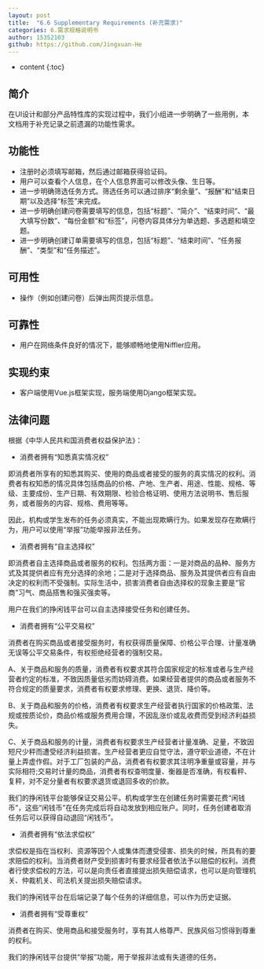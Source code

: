 ```yaml
---
layout: post
title:  "6.6 Supplementary Requirements (补充需求)"
categories: 6.需求规格说明书
author: 15352103
github: https://github.com/Jingxuan-He
---
```


* content
{:toc}

## 简介

在UI设计和部分产品特性库的实现过程中，我们小组进一步明确了一些用例，本文档用于补充记录之前遗漏的功能性需求。

## 功能性

- 注册时必须填写邮箱，然后通过邮箱获得验证码。
- 用户可以查看个人信息，在个人信息界面可以修改头像、生日等。
- 进一步明确筛选任务方式。筛选任务可以通过排序“剩余量”、“报酬”和“结束日期”以及选择“标签”来完成。
- 进一步明确创建问卷需要填写的信息，包括“标题”、“简介”、“结束时间”、“最大填写份数”、“每份金额”和“标签”，问卷内容具体分为单选题、多选题和填空题。
- 进一步明确创建订单需要填写的信息，包括“标题”、“结束时间”、“任务报酬”、“类型”和“任务描述”。

## 可用性

- 操作（例如创建问卷）后弹出网页提示信息。

## 可靠性

- 用户在网络条件良好的情况下，能够顺畅地使用Niffler应用。

## 实现约束

- 客户端使用Vue.js框架实现，服务端使用Django框架实现。

## 法律问题

根据《中华人民共和国消费者权益保护法》：

- 消费者拥有“知悉真实情况权”

即消费者所享有的知悉其购买、使用的商品或者接受的服务的真实情况的权利。消费者有权知悉的情况具体包括商品的价格、产地、生产者、用途、性能、规格、等级、主要成份、生产日期、有效期限、检验合格证明、使用方法说明书、售后服务，或者服务的内容、规格、费用等等。

因此，机构或学生发布的任务必须真实，不能出现欺瞒行为。如果发现存在欺瞒行为，用户可以使用“举报”功能举报非法任务。

- 消费者拥有“自主选择权”

即消费者自主选择商品或者服务的权利。包括两方面：一是对商品的品种、服务方式及其提供者应有充分选择的余地；二是对于选择商品、服务及其提供者应有自由决定的权利而不受强制。实际生活中，损害消费者自由选择权的现象主要是“官商”习气、商品搭售和强买强卖等。

用户在我们的挣闲钱平台可以自主选择接受任务和创建任务。

- 消费者拥有“公平交易权”

消费者在购买商品或者接受服务时，有权获得质量保障、价格公平合理、计量准确无误等公平交易条件，有权拒绝经营者的强制交易。

A、关于商品和服务的质量，消费者有权要求其符合国家规定的标准或者与生产经营者约定的标准，不致因质量低劣而妨碍消费。如果经营者提供的商品或者服务不符合规定的质量要求，消费者有权要求修理、更换、退货、降价等。

B、关于商品和服务的价格，消费者有权要求生产经营者执行国家的价格政策、法规或按质论价，商品价格或服务费用合理，不因乱涨价或乱收费而受到经济利益损失。

C、关于商品和服务的计量，消费者有权要求生产经营者计量准确、足量，不致因短尺少秤而遭受经济利益损害。生产经营者更应自觉守法，遵守职业道德，不在计量上弄虚作假。对于工厂包装的产品，消费者有权要求其注明净重量或容量，并与实际相符;交易时计量的商品，消费者有权查明度量、衡器是否准确，有权看秤、复秤，对不足分量者有权要求退货或退回多收的价款。

我们的挣闲钱平台能够保证交易公平。机构或学生在创建任务时需要花费“闲钱币”，这些“闲钱币”在任务完成后将自动发放到相应账户。同时，任务创建者取消任务后可以获得自动退回“闲钱币”。

- 消费者拥有“依法求偿权”

求偿权是指在当权利、资源等因个人或集体而遭受侵害、损失的时候，所具有的要求赔偿的权利。当消费者财产受到损害时有要求经营者依法予以赔偿的权利。消费者行使求偿权的方法，可以是向责任者直接提出损失赔偿请求，也可以是向管理机关、仲裁机关、司法机关提出损失赔偿请求。

我们的挣闲钱平台在后端记录了每个任务的详细信息，可以作为历史证据。

- 消费者拥有“受尊重权”

消费者在购买、使用商品和接受服务时，享有其人格尊严、民族风俗习惯得到尊重的权利。

我们的挣闲钱平台提供“举报”功能，用于举报非法或有失道德的任务。